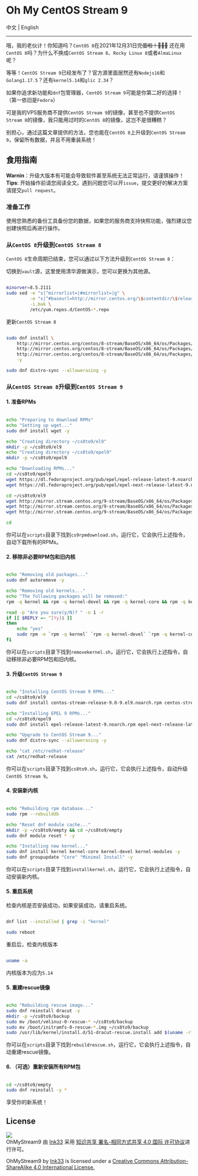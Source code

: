 # Oh My CentOS Stream 9

中文 | English

---

哦，我的老伙计！你知道吗？`CentOS 8`在2021年12月31日~~完蛋啦！🎉🎉🎉~~
还在用`CentOS 8`吗？为什么不换成`CentOS Stream 8`、`Rocky Linux 8`或者`AlmaLinux`呢？

等等！`CentOS Stream 9`已经发布了？官方源里面居然还有`Nodejs16`和`Golang1.17.5`？还有`kernel5.14`和`glic 2.34`？  

如果你追求新功能和`dnf`包管理器，`CentOS Stream 9`可能是你第二好的选择！（第一依旧是`Fedora`）

可是我的VPS服务商不提供`CentOS Stream 9`的镜像，甚至也不提供`CentOS Stream 8`的镜像，我只能用过时的`CentOS 8`的镜像，这岂不是很糟糕？  

别担心，通过这篇文章提供的方法，您也能在`CentOS 8`上升级到`CentOS Stream 9`，保留所有数据，并且不用重装系统！

## 食用指南

**Warnin**：升级大版本有可能会导致软件甚至系统无法正常运行，请谨慎操作！  
**Tips**: 开始操作前请您阅读全文。遇到问题您可以开`issue`，提交更好的解决方案请提交`pull request`。

### 准备工作

使用您熟悉的备份工具备份您的数据，如果您的服务商支持快照功能，强烈建议您创建快照后再进行操作。

###  从`CentOS 8`升级到`CentOS Stream 8`

`CentOS 8`生命周期已结束，您可以通过以下方法升级到`CentOS Stream 8`：

切换到`vault`源，这里使用清华源做演示，您可以更换为其他源。

``` sh

minorver=8.5.2111
sudo sed -e "s|^mirrorlist=|#mirrorlist=|g" \
         -e "s|^#baseurl=http://mirror.centos.org/\$contentdir/\$releasever|baseurl=https://mirrors.tuna.tsinghua.edu.cn/centos-vault/$minorver|g" \
         -i.bak \
         /etc/yum.repos.d/CentOS-*.repo

```

更新`CentOS Stream 8`

``` sh

sudo dnf install \
    http://mirror.centos.org/centos/8-stream/BaseOS/x86_64/os/Packages/centos-stream-repos-8-4.el8.noarch.rpm \
    http://mirror.centos.org/centos/8-stream/BaseOS/x86_64/os/Packages/centos-stream-release-8.6-1.el8.noarch.rpm \
    http://mirror.centos.org/centos/8-stream/BaseOS/x86_64/os/Packages/centos-gpg-keys-8-4.el8.noarch.rpm \
    -y

sudo dnf distro-sync --allowerasing -y

```

### 从`CentOS Stream 8`升级到`CentOS Stream 9`

#### 1. 准备RPMs

``` sh

echo "Preparing to download RPMs"
echo "Setting up wget..."
sudo dnf install wget -y

echo "Creating directory ~/cs8to9/el9"
mkdir -p ~/cs8to9/el9
echo "Creating directory ~/cs8to9/epel9"
mkdir -p ~/cs8to9/epel9

echo "Downloading RPMs..."
cd ~/cs8to9/epel9
wget https://dl.fedoraproject.org/pub/epel/epel-release-latest-9.noarch.rpm
wget https://dl.fedoraproject.org/pub/epel/epel-next-release-latest-9.noarch.rpm

cd ~/cs8to9/el9
wget http://mirror.stream.centos.org/9-stream/BaseOS/x86_64/os/Packages/centos-stream-release-9.0-9.el9.noarch.rpm
wget http://mirror.stream.centos.org/9-stream/BaseOS/x86_64/os/Packages/centos-stream-repos-9.0-9.el9.noarch.rpm
wget http://mirror.stream.centos.org/9-stream/BaseOS/x86_64/os/Packages/centos-gpg-keys-9.0-9.el9.noarch.rpm

cd 

``` 

你可以在`scripts`目录下找到`cs9rpmdownload.sh`，运行它，它会执行上述指令，自动下载所有的RPMs。

#### 2. 移除非必要RPM包和旧内核

``` sh

echo "Removing old packages..."
sudo dnf autoremove -y

echo "Removing old kernels..."
echo "The following packages will be removed:"
rpm -q kernel && rpm -q kernel-devel && rpm -q kernel-core && rpm -q kernel-modules

read -p "Are you sure(y/N)? " -n 1 -r
if [[ $REPLY =~ ^[Yy]$ ]]
then
    echo "yes" 
    sudo rpm -e `rpm -q kernel` `rpm -q kernel-devel` `rpm -q kernel-core` `rpm -q kernel-modules` --nodeps
fi

```

你可以在`scripts`目录下找到`removekernel.sh`，运行它，它会执行上述指令，自动移除非必要RPM包和旧内核。

#### 3. 升级`CentOS Stream 9`

``` sh 

echo "Installing CentOS Stream 9 RPMs..."
cd ~/cs8to9/el9
sudo dnf install centos-stream-release-9.0-9.el9.noarch.rpm centos-stream-repos-9.0-9.el9.noarch.rpm centos-gpg-keys-9.0-9.el9.noarch.rpm -y

echo "Installing EPEL 9 RPMs..."
cd ~/cs8to9/epel9
sudo dnf install epel-release-latest-9.noarch.rpm epel-next-release-latest-9.noarch.rpm -y

echo "Upgrade to CentOS Stream 9..." 
sudo dnf distro-sync --allowerasing -y

echo "cat /etc/redhat-release"
cat /etc/redhat-release

``` 

你可以在`scripts`目录下找到`cs8to9.sh`，运行它，它会执行上述指令，自动升级`CentOS Stream 9`。

#### 4. 安装新内核

``` sh

echo "Rebuilding rpm database..."
sudo rpm --rebuilddb

echo "Reset dnf module cache..."
mkdir -p ~/cs8to9/empty && cd ~/cs8to9/empty
sudo dnf module reset * -y

echo "Installing new kernel..."
sudo dnf install kernel kernel-core kernel-devel kernel-modules -y
sudo dnf groupupdate "Core" "Minimal Install" -y

```

你可以在`scripts`目录下找到`installkernel.sh`，运行它，它会执行上述指令，自动安装新内核。

#### 5. 重启系统

检查内核是否安装成功，如果安装成功，请重启系统。

``` sh

dnf list --installed | grep -i "kernel"

sudo reboot

```

重启后，检查内核版本

``` sh

uname -a

``` 

内核版本为应为`5.14`

#### 5. 重建rescue镜像

``` sh

echo "Rebuilding rescue image..."
sudo dnf reinstall dracut -y
mkdir -p ~/cs8to9/backup
sudo mv /boot/vmlinuz-0-rescue-* ~/cs8to9/backup
sudo mv /boot/initramfs-0-rescue-*.img ~/cs8to9/backup
sudo /usr/lib/kernel/install.d/51-dracut-rescue.install add $(uname -r) "" /lib/modules/$(uname -r)/vmlinuz

```

你可以在`scripts`目录下找到`rebuildrescue.sh`，运行它，它会执行上述指令，自动重建rescue镜像。

#### 6. （可选）重新安装所有RPM包

``` sh

cd ~/cs8to9/empty
sudo dnf reinstall -y *

```

享受你的新系统！

## License

[![](https://i.creativecommons.org/l/by-sa/4.0/88x31.png)](http://creativecommons.org/licenses/by-sa/4.0/)  
OhMyStream9 由 [Ink33](https://github.com/Ink-33) 采用 [知识共享 署名-相同方式共享 4.0 国际 许可协议](http://creativecommons.org/licenses/by-sa/4.0/)进行许可。  

OhMyStream9 by [Ink33](https://github.com/Ink-33) is licensed under a [Creative Commons Attribution-ShareAlike 4.0 International License.](http://creativecommons.org/licenses/by-sa/4.0/)
